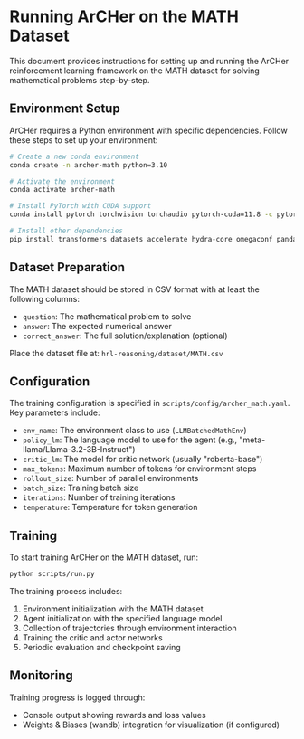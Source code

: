 # Running ArCHer on the MATH Dataset

This document provides instructions for setting up and running the ArCHer reinforcement learning framework on the MATH dataset for solving mathematical problems step-by-step.

## Environment Setup

ArCHer requires a Python environment with specific dependencies. Follow these steps to set up your environment:

```bash
# Create a new conda environment
conda create -n archer-math python=3.10

# Activate the environment
conda activate archer-math

# Install PyTorch with CUDA support
conda install pytorch torchvision torchaudio pytorch-cuda=11.8 -c pytorch -c nvidia

# Install other dependencies
pip install transformers datasets accelerate hydra-core omegaconf pandas wandb tqdm ipdb
```

## Dataset Preparation

The MATH dataset should be stored in CSV format with at least the following columns:
- `question`: The mathematical problem to solve
- `answer`: The expected numerical answer
- `correct_answer`: The full solution/explanation (optional)

Place the dataset file at: `hrl-reasoning/dataset/MATH.csv`

## Configuration

The training configuration is specified in `scripts/config/archer_math.yaml`. Key parameters include:

- `env_name`: The environment class to use (`LLMBatchedMathEnv`)
- `policy_lm`: The language model to use for the agent (e.g., "meta-llama/Llama-3.2-3B-Instruct")
- `critic_lm`: The model for critic network (usually "roberta-base")
- `max_tokens`: Maximum number of tokens for environment steps
- `rollout_size`: Number of parallel environments
- `batch_size`: Training batch size
- `iterations`: Number of training iterations
- `temperature`: Temperature for token generation

## Training

To start training ArCHer on the MATH dataset, run:

```bash
python scripts/run.py
```

The training process includes:
1. Environment initialization with the MATH dataset
2. Agent initialization with the specified language model
3. Collection of trajectories through environment interaction
4. Training the critic and actor networks
5. Periodic evaluation and checkpoint saving

## Monitoring

Training progress is logged through:
- Console output showing rewards and loss values
- Weights & Biases (wandb) integration for visualization (if configured)
